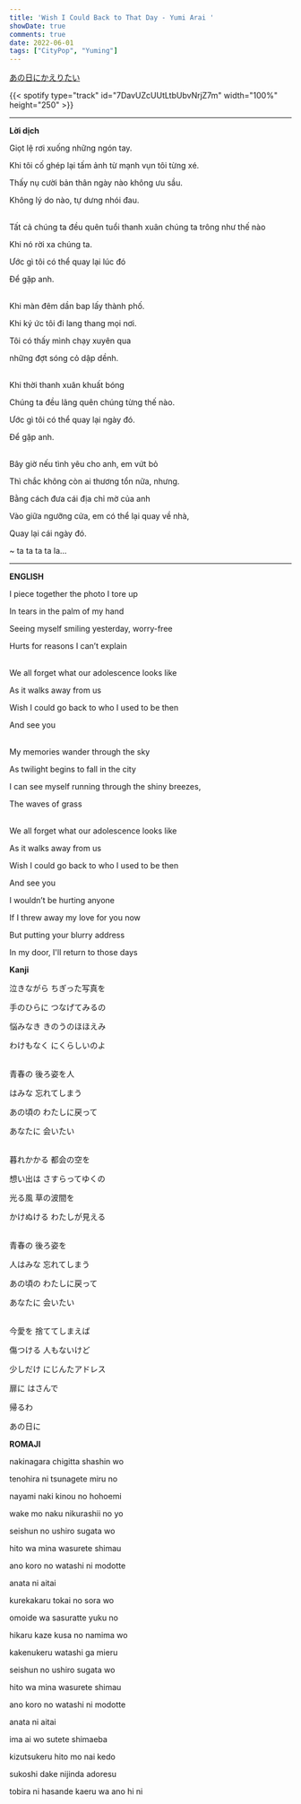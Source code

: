 ```yaml
---
title: 'Wish I Could Back to That Day - Yumi Arai '
showDate: true
comments: true
date: 2022-06-01
tags: ["CityPop", "Yuming"]
---
```

[あの日にかえりたい](https://www.youtube.com/watch?v=2qJnqZenIFY)

{{< spotify type="track" id="7DavUZcUUtLtbUbvNrjZ7m" width="100%" height="250" >}}

---

**Lời dịch**

Giọt lệ rơi xuống những ngón tay.

Khi tôi cố ghép lại tấm ảnh từ mạnh vụn tôi từng xé. 

Thấy nụ cười bản thân ngày nào không ưu sầu.

Không lý do nào, tự dưng nhói đau.

\
Tất cả chúng ta đều quên tuổi thanh xuân chúng ta trông như thế nào

Khi nó rời xa chúng ta.

Ước gì tôi có thể quay lại lúc đó

Để gặp anh.

\
Khi màn đêm dần bap lấy thành phố.

Khi ký ức tôi đi lang thang mọi nơi.

Tôi có thấy mình chạy xuyên qua 

những đợt sóng cỏ dập dềnh.

\
Khi thời thanh xuân khuất bóng 

Chúng ta đều lãng quên chúng từng thế nào.

Ước gì tôi có thể quay lại ngày đó.

Để gặp anh.

\
Bây giờ nếu tình yêu cho anh, em vứt bỏ 

Thì chắc không còn ai thương tổn nữa, nhưng.

Bằng cách đưa cái địa chỉ mờ của anh 

Vào giữa ngưỡng cửa, em có thể lại quay về nhà, 

Quay lại cái ngày đó.

~ ta ta ta ta la... 

---

**ENGLISH**

I piece together the photo I tore up

In tears in the palm of my hand

Seeing myself smiling yesterday, worry-free

Hurts for reasons I can’t explain


\
We all forget what our adolescence looks like

As it walks away from us

Wish I could go back to who I used to be then

And see you


\
My memories wander through the sky

As twilight begins to fall in the city

I can see myself running through the shiny breezes,

The waves of grass


\
We all forget what our adolescence looks like

As it walks away from us

Wish I could go back to who I used to be then

And see you


I wouldn’t be hurting anyone

If I threw away my love for you now

But putting your blurry address

In my door, I'll return to those days


**Kanji**

泣きながら ちぎった写真を

手のひらに つなげてみるの

悩みなき きのうのほほえみ

わけもなく にくらしいのよ


\
青春の 後ろ姿を人

はみな 忘れてしまう

あの頃の わたしに戻って

あなたに 会いたい


\
暮れかかる 都会の空を

想い出は さすらってゆくの

光る風 草の波間を

かけぬける わたしが見える


\
青春の 後ろ姿を

人はみな 忘れてしまう

あの頃の わたしに戻って

あなたに 会いたい


\
今愛を 捨ててしまえば

傷つける 人もないけど

少しだけ にじんたアドレス

扉に はさんで 

帰るわ 

あの日に



**ROMAJI**

nakinagara chigitta shashin wo

tenohira ni tsunagete miru no

nayami naki kinou no hohoemi

wake mo naku nikurashii no yo

seishun no ushiro sugata wo

hito wa mina wasurete shimau

ano koro no watashi ni modotte

anata ni aitai

kurekakaru tokai no sora wo

omoide wa sasuratte yuku no

hikaru kaze kusa no namima wo

kakenukeru watashi ga mieru

seishun no ushiro sugata wo

hito wa mina wasurete shimau

ano koro no watashi ni modotte

anata ni aitai

ima ai wo sutete shimaeba

kizutsukeru hito mo nai kedo

sukoshi dake nijinda adoresu

tobira ni hasande kaeru wa ano hi ni

